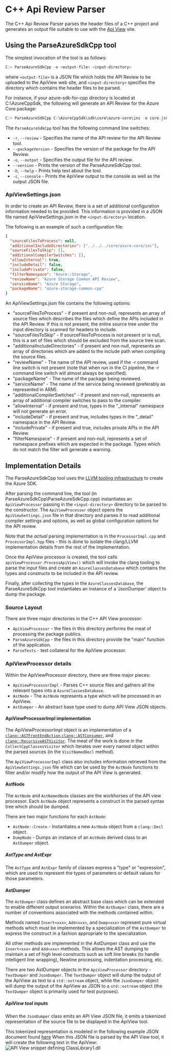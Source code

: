 # C++ Api Review Parser

The C++ Api Review Parser parses the header files of a C++ project and generates an output file suitable to use with the [Api View](https://ApiView.dev)
site.

## Using the ParseAzureSdkCpp tool

The simplest invocation of the tool is as follows:

```powershell
C:> ParseAzureSdkCpp -o <output-file> <input-directory>
```

where `<output-file>` is a JSON file which holds the API Review to be uploaded to the ApiView web site, and `<input-directory>` specifies the directory which contains the header files to be parsed.

For instance, if your azure-sdk-for-cpp directory is located at C:\AzureCppSdk, the following will generate an API Review for the Azure Core package:

```powershell
C:> ParseAzureSdkCpp C:\AzureCppSdk\sdk\core\azure-core\inc -o core.json
```

The `ParseAzureSdkCpp` tool has the following command line switches:

- `-r`, `--review` - Specifies the name of the API review for the API Review tool.
- `--packageVersion` - Specifies the version of the package for the API Review.
- `-o`, `--output` - Specifies the output file for the API review.
- `--version` - Prints the version of the ParseAzureSdkCpp tool.
- `-h`, `--help` - Prints help text about the tool.
- `-c`, `--console` - Prints the ApiView output to the console as well as the output JSON file.

### ApiViewSettings.json

In order to create an API Review, there is a set of additional configuration information needed to be provided. This information is provided in a JSON file named ApiViewSettings.json in the `<input-directory>` location.

The following is an example of such a configuration file:

```json
{
  "sourceFilesToProcess": null,
  "additionalIncludeDirectories": ["../../../core/azure-core/inc"],
  "sourceFilesToSkip": [],
  "additionalCompilerSwitches": [],
  "allowInternal": true,
  "includeDetail": false,
  "includePrivate": false,
  "filterNamespace": "Azure::Storage",
  "reviewName": "Azure Storage Common API Review",
  "serviceName": "Azure Storage",
  "packageName": "azure-storage-common-cpp"
}
```

An ApiViewSettings.json file contains the following options:

- "sourceFilesToProcess" - if present and non-null, represents an array of
  source files which describes the
  files which define the APIs included in the API Review. If this is not
  present, the entire source tree under the input directory
  is scanned for headers to include.
- "sourceFilesToSkip" - If sourceFilesToProcess is not present or is null,
  this is a set of files which should be excluded from the
  source tree scan.
- "additionalIncludeDirectories" - if present and non-null, represents an
  array of directories which are added to the include path
  when compiling the source files.
- "reviewName" - The name of the API review, used if the -r command line
  switch is not present (note that when run in the CI pipeline, the -r command line
  switch will almost always be specified).
- "packageName" - The name of the package being reviewed.
- "serviceName" - The name of the service being reviewed (preferably as represented in ARM).
- "additionalCompilerSwitches" - if present and non-null, represents an
  array of additional compiler switches to pass to the
  compiler.
- "allowInternal" - if present and true, types in the "\_internal"
  namespace will not generate an error.
- "includeDetail" - if present and true, includes types in the "\_detail"
  namespace in the API Review.
- "includePrivate" - if present and true, includes private APIs in the API
  Review.
- "filterNamespace" - if present and non-null, represents a set of
  namespace prefixes which are expected in the package.
  Types which do not match the filter will generate a warning.

## Implementation Details

The ParseAzureSdkCpp tool uses the [LLVM tooling infrastructure](https://clang.llvm.org/docs/LibTooling.html) to create the Azure SDK.

After parsing the command line, the tool (in ParseAzureSdkCpp\ParseAzureSdkCpp.cpp)
instantiates an `ApiViewProcessor` passing in the `<input-directory>` directory to be parsed to the constructor.
The `ApiViewProcessor` object opens the `ApiViewSettings.json` file in that directory and parses it to
read additional compiler settings and options, as well as global configuration options for the API review.

Note that the _actual_ parsing implementation is in the `ProcessorImpl.cpp` and
`ProcessorImpl.hpp` files - this is done to isolate the clang/LLVM implementation
details from the rest of the implementation.

Once the ApiView processor is created, the tool calls `apiViewProcessor.ProcessApiView()` which will invoke the clang tooling to parse
the input files and create an `AzureClassesDatabase` which contains the types and constructs to be included in the API review.

Finally, after collecting the types in the `AzureClassesDatabase`, the ParseAzureSdkCpp tool instantiates an instance of a 'JsonDumper' 
object to dump the package.

### Source Layout

There are three major directories in the C++ API View processor:

- `ApiViewProcessor` - the files in this directory performs the meat of processing the package publics.
- `ParseAzureSdkCpp` - the files in this directory provide the "main" function of the application.
- `ParseTests` - test collateral for the ApiView processor.

### ApiViewProcessor details

Within the ApiViewProcessor directory, there are three major pieces:

- `ApiViewProcessorImpl` - Parses C++ source files and gathers all the relevant types into a `AzureClassesDatabase`.
- `AstNode` - The `AstNode` represents a type which will be processed in an ApiView.
- `AstDumper` - An abstract base type used to dump API View JSON objects.

#### ApiViewProcessorImpl implementation

The ApiViewProcessorImpl object is an implementation of a [`clang::ASTFrontEndAction`](https://clang.llvm.org/doxygen/classclang_1_1ASTFrontendAction.html),[`clang::ASTConsumer`](https://clang.llvm.org/doxygen/classclang_1_1ASTConsumer.html), and [`clang::RecursiveASTVisitor`](https://clang.llvm.org/doxygen/classclang_1_1RecursiveASTVisitor.html). The meat of the work is done in the `CollectCppClassesVisitor` which iterates over every named object within the parsed sources (in the `VisitNamedDecl` method).

The `ApiViewProcessorImpl` class also includes information retrieved from the `ApiViewSettings.json` file which can be used
by the `AstNode` functions to filter and/or modify how the output of the API View is generated.

#### AstNode
The `AstNode` and `AstNamedNode` classes are the workhorses of the API view processor.
Each `AstNode` object represents a construct in the parsed syntax tree which should be dumped.

There are two major functions for each `AstNode`:

- `AstNode::Create` - Instantiates a new `AstNode` object from a `clang::Decl` object.
- `DumpNode` - Dumps an instance of an `AstNode` derived class to an `AstDumper` object.

##### AstType and AstExpr

The `AstType` and `AstExpr` family of classes express a "type" or "expression",
which are used to represent the types of parameters or default values for those
parameters.

#### AstDumper

The `AstDumper` class defines an abstract base class which can be extended to enable
different output scenarios. Within the `AstDumper` class, there are a number of
conventions associated with the methods contained within.

Methods named `Insert<xxx>`, `Add<xxx>`, and `Dump<xxx>` represent pure virtual methods which
must be implemented by a specialization of the `AstDumper` to express the construct
in a fashion appropriate to the specialization.

All other methods are implemented in the AstDumper class and use the `Insert<xxx>`
and `Add<xxx>` methods. This allows the AST dumping to maintain a set of high
level constructs such as soft line breaks (to handle intelligent line wrapping),
Newline processing, indentation processing, etc.

There are two AstDumper objects in the `ApiViewProcessor` directory - `TextDumper` and `JsonDumper`. 
The `TextDumper` object will dump the output of the ApiView as text to a `std::ostream` object, 
while the `JsonDumper` object will dump the output of the ApiView as JSON to a `std::ostream` object (the `TextDumper`
object is primarily used for test purposes).

##### ApiView tool inputs

When the `JsonDumper` class emits an API View JSON file, it emits a tokenized representation of the source file to be
displayed in the ApiView tool.

This tokenized representation is modeled in the following example JSON document found [here](https://github.com/Azure/azure-sdk-tools/blob/main/src/dotnet/APIView/apiview_token_gist.json)
When this JSON file is parsed by the API View tool, it will create the following text in the ApiView:
![API View snippet defining `ClassLibrary1.dll`](https://i.imgur.com/ikfRmLM.png)
